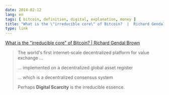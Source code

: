 ```yaml
---
date: 2014-02-12
lang: en
tags: [ bitcoin, definition, digital, explanation, money ]
title: "What is the \"irreducible core\" of Bitcoin?  |  Richard Gendal Brown"
type: link
---
```


[What is the "irreducible core" of Bitcoin?  |  Richard Gendal Brown](http://gendal.wordpress.com/2014/01/25/what-is-the-irreducible-core-of-bitcoin/)

> The world's first internet-scale decentralized platform for value
> exchange ...
>
> ... implemented on a decentralized global asset register
>
> ... which is a decentralized consensus system
>
> Perhaps **Digital Scarcity** is the irreducible essence.

